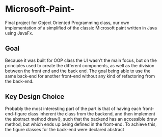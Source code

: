 # Microsoft-Paint-

Final project for Object Oriented Programming class, our own implementation of a simplified of the classic Microsoft paint written in Java using JavaFx.

## Goal

Because it was built for OOP class the UI wasn't the main focus, but on the principles used to create the different components, as well as the division 
between the front end and the back end. The goal being able to use the same back-end for another front-end without any kind of refactoring from the back-end.

## Key Design Choice

Probably the most interesting part of the part is that of having each front-end-figure class inherent the class from the backend, and then implement the 
abstract method draw(), such that the backend has an accessible draw method, but which ends up being defined in the front-end. To achieve this, the 
figure classes for the back-end were declared abstract
